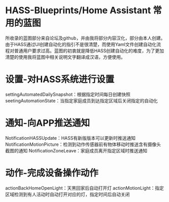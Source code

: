 # HASS-Blueprints/Home Assistant 常用的蓝图

所收录的蓝图部分来自论坛及github，并由我将部分内容汉化，部分由本人创建。由于HASS通过UI创建自动化的指引不是很清楚，而使用Yaml文件创建自动化流程对普通用户要求过高。蓝图的初衷就是降低HASS创建自动化的难度，为了更加清楚的使用我将蓝图中相关说明文字翻译成汉语，方便使用。

# 设置-对HASS系统进行设置

settingAutomatedDailySnapshot：根据指定时间每日创建快照
seetingAutomationState：当指定家庭成员到达指定区域后关闭指定的自动化

# 通知-向APP推送通知

NotificationHASSUpdate：HASS有新版版本可以更新时推送通知
NotificationMotionPicture：检测到动作传感器前有物体移动时推送含有摄像头截图的通知
NotificationZoneLeave：家庭成员离开指定区域时推送通知

# 动作-完成设备操作动作

actionBackHomeOpenLight：天黑回家后自动打开灯
actionMotionLight：指定区域检测到有人活动时自动打开对应的灯，指定时间后自动关闭